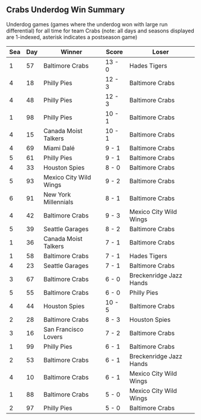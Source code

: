 ## Crabs Underdog Win Summary



Underdog games (games where the underdog won with large run differential) for all time for team Crabs (note: all days and seasons displayed are 1-indexed, asterisk indicates a postseason game)


| Sea | Day | Winner | Score | Loser | 
| ------ |------ |------ |------ |------ |
| 1 | 57 | Baltimore Crabs | 13 - 0 | Hades Tigers | 
| 4 | 18 | Philly Pies | 12 - 3 | Baltimore Crabs | 
| 4 | 48 | Philly Pies | 12 - 3 | Baltimore Crabs | 
| 1 | 98 | Philly Pies | 10 - 1 | Baltimore Crabs | 
| 4 | 15 | Canada Moist Talkers | 10 - 1 | Baltimore Crabs | 
| 4 | 69 | Miami Dalé | 9 - 1 | Baltimore Crabs | 
| 5 | 61 | Philly Pies | 9 - 1 | Baltimore Crabs | 
| 4 | 33 | Houston Spies | 8 - 0 | Baltimore Crabs | 
| 5 | 93 | Mexico City Wild Wings | 9 - 2 | Baltimore Crabs | 
| 6 | 91 | New York Millennials | 8 - 1 | Baltimore Crabs | 
| 4 | 42 | Baltimore Crabs | 9 - 3 | Mexico City Wild Wings | 
| 5 | 39 | Seattle Garages | 8 - 2 | Baltimore Crabs | 
| 1 | 36 | Canada Moist Talkers | 7 - 1 | Baltimore Crabs | 
| 1 | 58 | Baltimore Crabs | 7 - 1 | Hades Tigers | 
| 4 | 23 | Seattle Garages | 7 - 1 | Baltimore Crabs | 
| 3 | 67 | Baltimore Crabs | 6 - 0 | Breckenridge Jazz Hands | 
| 5 | 55 | Baltimore Crabs | 6 - 0 | Philly Pies | 
| 4 | 44 | Houston Spies | 10 - 5 | Baltimore Crabs | 
| 2 | 28 | Baltimore Crabs | 8 - 3 | Houston Spies | 
| 3 | 16 | San Francisco Lovers | 7 - 2 | Baltimore Crabs | 
| 1 | 99 | Philly Pies | 6 - 1 | Baltimore Crabs | 
| 2 | 53 | Baltimore Crabs | 6 - 1 | Breckenridge Jazz Hands | 
| 4 | 10 | Baltimore Crabs | 6 - 1 | Mexico City Wild Wings | 
| 1 | 88 | Baltimore Crabs | 5 - 0 | Mexico City Wild Wings | 
| 2 | 97 | Philly Pies | 5 - 0 | Baltimore Crabs | 



